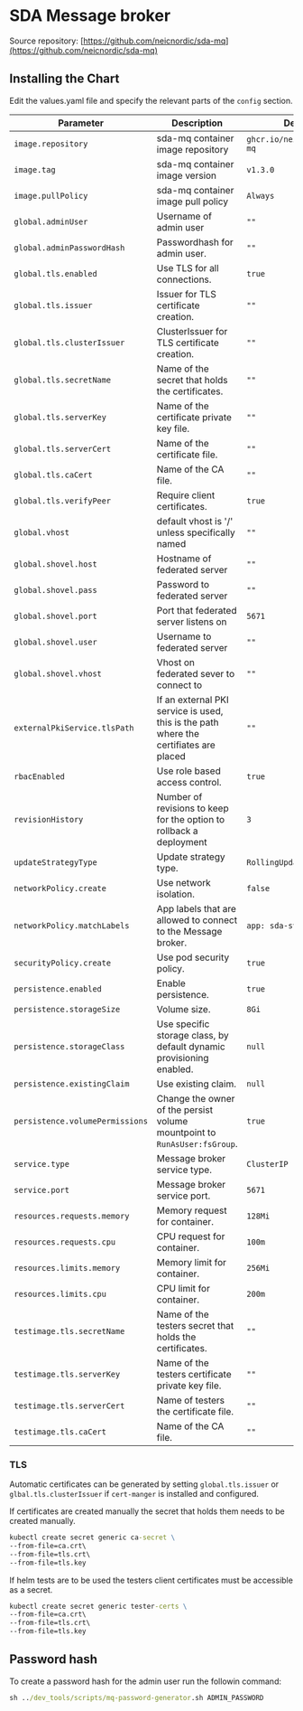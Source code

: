 # SDA Message broker

Source repository: [https://github.com/neicnordic/sda-mq](https://github.com/neicnordic/sda-mq)

## Installing the Chart

Edit the values.yaml file and specify the relevant parts of the `config` section.  

Parameter | Description | Default
--------- | ----------- | -------
`image.repository` | sda-mq container image repository | `ghcr.io/neicnordic/sda-mq`
`image.tag` | sda-mq  container image version | `v1.3.0`
`image.pullPolicy` | sda-mq container image pull policy | `Always`
`global.adminUser` | Username of admin user |`""`
`global.adminPasswordHash` | Passwordhash for admin user. |`""`
`global.tls.enabled` | Use TLS for all connections. |`true`
`global.tls.issuer` | Issuer for TLS certificate creation. |`""`
`global.tls.clusterIssuer` | ClusterIssuer for TLS certificate creation. |`""`
`global.tls.secretName` | Name of the secret that holds the certificates. |`""`
`global.tls.serverKey` | Name of the certificate private key file. |`""`
`global.tls.serverCert` | Name of the certificate file. |`""`
`global.tls.caCert` | Name of the CA file. |`""`
`global.tls.verifyPeer` | Require client certificates. |`true`
`global.vhost` | default vhost is '/' unless specifically named |`""`
`global.shovel.host` | Hostname of federated server |`""`
`global.shovel.pass` | Password to federated server |`""`
`global.shovel.port` | Port that federated server listens on |`5671`
`global.shovel.user` | Username to federated server |`""`
`global.shovel.vhost` | Vhost on federated sever to connect to |`""`
`externalPkiService.tlsPath` | If an external PKI service is used, this is the path where the certifiates are placed | `""`
`rbacEnabled` | Use role based access control. |`true`
`revisionHistory` | Number of revisions to keep for the option to rollback a deployment | `3`
`updateStrategyType` | Update strategy type. | `RollingUpdate`
`networkPolicy.create` | Use network isolation. | `false`
`networkPolicy.matchLabels` | App labels that are allowed to connect to the Message broker. | `app: sda-svc`
`securityPolicy.create` | Use pod security policy. | `true`
`persistence.enabled` | Enable persistence. | `true`
`persistence.storageSize` | Volume size. | `8Gi`
`persistence.storageClass` | Use specific storage class, by default dynamic provisioning enabled. | `null`
`persistence.existingClaim` | Use existing claim. | `null`
`persistence.volumePermissions` | Change the owner of the persist volume mountpoint to `RunAsUser:fsGroup`. | `true`
`service.type` | Message broker service type. |`ClusterIP`
`service.port` | Message broker service port. |`5671`
`resources.requests.memory` | Memory request for container. |`128Mi`
`resources.requests.cpu` | CPU request for container. |`100m`
`resources.limits.memory` | Memory limit for container. |`256Mi`
`resources.limits.cpu` | CPU limit for container. |`200m`
`testimage.tls.secretName` | Name of the testers secret that holds the certificates. |`""`
`testimage.tls.serverKey` | Name of the testers certificate private key file. |`""`
`testimage.tls.serverCert` | Name of testers the certificate file. |`""`
`testimage.tls.caCert` | Name of the CA file. |`""`

### TLS

Automatic certificates can be generated by setting `global.tls.issuer` or `glbal.tls.clusterIssuer` if `cert-manger` is installed and configured.

If certificates are created manually the secret that holds them needs to be created manually.

```cmd
kubectl create secret generic ca-secret \
--from-file=ca.crt\
--from-file=tls.crt\
--from-file=tls.key
```

If helm tests are to be used the testers client certificates must be accessible as a secret.

```cmd
kubectl create secret generic tester-certs \
--from-file=ca.crt\
--from-file=tls.crt\
--from-file=tls.key
```

## Password hash

To create a password hash for the admin user run the followin command:

```cmd
sh ../dev_tools/scripts/mq-password-generator.sh ADMIN_PASSWORD
```
